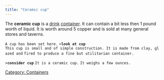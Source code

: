 ```yaml
---
title: "Ceramic cup"
---
```


The **ceramic cup** is a [drink](Food_%26_Drink#Drink "wikilink")
[container](container "wikilink"). It can contain a bit less then 1
pound worth of liquid. It is worth around 5 copper and is sold at many
general stores and taverns.

`A cup has been set here.`
`>`**`look at cup`**
`This cup is small and of simple construction. It is made from clay, glazed and`
`fired to produce a fine but utilitarian container.`

`>`**`consider cup`**
`It is a ceramic cup.`
`It weighs a few ounces.`

[Category: Containers](Category:_Containers "wikilink")